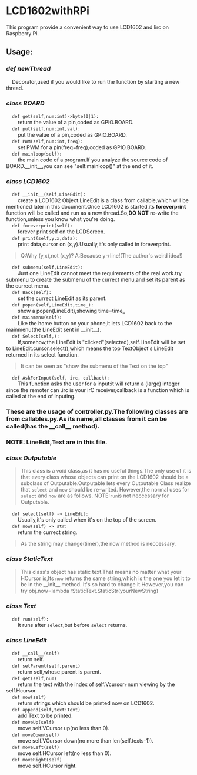 # LCD1602withRPi
 This program provide a convenient way to use LCD1602 and lirc on Raspberry Pi.
## Usage:
### ___def newThread___
&nbsp;&nbsp;&nbsp;&nbsp;Decorator,used if you would like to run the function by starting a new thread.
### ___class BOARD___  
&nbsp;&nbsp;&nbsp;&nbsp;`def get(self,num:int)->byte(0|1):`  
&nbsp;&nbsp;&nbsp;&nbsp;&nbsp;&nbsp;&nbsp;&nbsp;return the value of a pin,coded as GPIO.BOARD.  
&nbsp;&nbsp;&nbsp;&nbsp;`def put(self,num:int,val):`    
&nbsp;&nbsp;&nbsp;&nbsp;&nbsp;&nbsp;&nbsp;&nbsp;put the value of a pin,coded as GPIO.BOARD.  
&nbsp;&nbsp;&nbsp;&nbsp;`def PWM(self,num:int,freq):`    
&nbsp;&nbsp;&nbsp;&nbsp;&nbsp;&nbsp;&nbsp;&nbsp;set PWM for a pin(freq=freq),coded as GPIO.BOARD.  
&nbsp;&nbsp;&nbsp;&nbsp;`def mainloop(self):`    
&nbsp;&nbsp;&nbsp;&nbsp;&nbsp;&nbsp;&nbsp;&nbsp;the main code of a program.If you analyze the source code of BOARD.\_\_init\_\_,you can see "self.mainloop()" at the end of it.  
  
  
### ___class LCD1602___
&nbsp;&nbsp;&nbsp;&nbsp;`def __init__(self,LineEdit):`    
&nbsp;&nbsp;&nbsp;&nbsp;&nbsp;&nbsp;&nbsp;&nbsp;create a LCD1602 Object.LineEdit is a class from callable,which will be mentioned later in this document.Once LCD1602 is started,its __foreverprint__ function will be called and run as a new thread.So,__DO NOT__ re-write the function,unless you know what you're doing.  
&nbsp;&nbsp;&nbsp;&nbsp;`def foreverprint(self):`    
&nbsp;&nbsp;&nbsp;&nbsp;&nbsp;&nbsp;&nbsp;&nbsp;forever print self on the LCDScreen.  
&nbsp;&nbsp;&nbsp;&nbsp;`def print(self,y,x,data):`    
&nbsp;&nbsp;&nbsp;&nbsp;&nbsp;&nbsp;&nbsp;&nbsp;print data,cursor on (x,y).Usually,it's only called in foreverprint.  

> Q:Why (y,x),not (x,y)? A:Because y->line!(The author's weird idea!)   

&nbsp;&nbsp;&nbsp;&nbsp;`def submenu(self,LineEdit):`    
&nbsp;&nbsp;&nbsp;&nbsp;&nbsp;&nbsp;&nbsp;&nbsp;Just one LineEdit cannot meet the requirements of the real work.try submenu to create the submenu of the currect menu,and set its parent as the currect menu.    
&nbsp;&nbsp;&nbsp;&nbsp;`def Back(self):`    
&nbsp;&nbsp;&nbsp;&nbsp;&nbsp;&nbsp;&nbsp;&nbsp;set the currect LineEdit as its parent.  
&nbsp;&nbsp;&nbsp;&nbsp;`def popen(self,LineEdit,time_):`    
&nbsp;&nbsp;&nbsp;&nbsp;&nbsp;&nbsp;&nbsp;&nbsp;show a popen(LineEdit),showing time=time_  
&nbsp;&nbsp;&nbsp;&nbsp;`def mainmenu(self):`    
&nbsp;&nbsp;&nbsp;&nbsp;&nbsp;&nbsp;&nbsp;&nbsp;Like the home button on your phone,it lets LCD1602 back to the mainmenu(the LineEdit sent in \_\_init\_\_).  
&nbsp;&nbsp;&nbsp;&nbsp;`def Select(self,):`    
&nbsp;&nbsp;&nbsp;&nbsp;&nbsp;&nbsp;&nbsp;&nbsp;If,somehow,the LineEdit is "clicked"(selected),self.LineEdit will be set to LineEdit.cursor.select(),which means the top TextObject's LineEdit returned in its select function.  

> It can be seen as "show the submenu of the Text on the top"     

&nbsp;&nbsp;&nbsp;&nbsp;`def AskForInput(self, irc, callback):`    
&nbsp;&nbsp;&nbsp;&nbsp;&nbsp;&nbsp;&nbsp;&nbsp;This function asks the user for a input:it will return a (large) integer since the remoter can .irc is your irC receiver,callback is a function which is called at the end of inputing.  
### These are the usage of controller.py.The following classes are from callables.py.As its name,all classes from it can be called(has the \_\_call\_\_ method).
### NOTE: LineEdit,Text are in this file.

### ___class Outputable___
> This class is a void class,as it has no useful things.The only use of it is that every class whose objects can print on the LCD1602 should be a subclass of Outputable.Outputable lets every Outputable Class realize that `select` and `now` should be re-writed.
> However,the normal uses for `select` and `now` are as follows.
> NOTE:`run`is not neccessary for Outputable.

&nbsp;&nbsp;&nbsp;&nbsp;`def select(self) -> LineEdit:`    
&nbsp;&nbsp;&nbsp;&nbsp;&nbsp;&nbsp;&nbsp;&nbsp;Usually,it's only called when it's on the top of the screen.  
&nbsp;&nbsp;&nbsp;&nbsp;`def now(self) -> str:`    
&nbsp;&nbsp;&nbsp;&nbsp;&nbsp;&nbsp;&nbsp;&nbsp;return the currect string.
> As the string may change(timer),the now method is neccessary.
### ___class StaticText___
> This class's object has static text.That means no matter what your HCursor is,Its `now` returns the same string,which is the one you let it to be in the \_\_init\_\_ method.
> It's so hard to change it.However,you can try obj.now=lambda :StaticText.StaticStr(yourNewString)

### ___class Text___
&nbsp;&nbsp;&nbsp;&nbsp;`def run(self):`    
&nbsp;&nbsp;&nbsp;&nbsp;&nbsp;&nbsp;&nbsp;&nbsp;It runs after `select`,but before `select` returns.

### ___class LineEdit___
&nbsp;&nbsp;&nbsp;&nbsp;`def __call__(self)`  
&nbsp;&nbsp;&nbsp;&nbsp;&nbsp;&nbsp;&nbsp;&nbsp;return self.  
&nbsp;&nbsp;&nbsp;&nbsp;`def setParent(self,parent)`  
&nbsp;&nbsp;&nbsp;&nbsp;&nbsp;&nbsp;&nbsp;&nbsp;return self,whose parent is parent.  
&nbsp;&nbsp;&nbsp;&nbsp;`def get(self,num)`  
&nbsp;&nbsp;&nbsp;&nbsp;&nbsp;&nbsp;&nbsp;&nbsp;return the text with the index of self.Vcursor+num viewing by the self.Hcursor  
&nbsp;&nbsp;&nbsp;&nbsp;`def now(self)`  
&nbsp;&nbsp;&nbsp;&nbsp;&nbsp;&nbsp;&nbsp;&nbsp;return strings which should be printed now on LCD1602.    
&nbsp;&nbsp;&nbsp;&nbsp;`def append(self,text:Text)`  
&nbsp;&nbsp;&nbsp;&nbsp;&nbsp;&nbsp;&nbsp;&nbsp;add Text to be printed.   
&nbsp;&nbsp;&nbsp;&nbsp;`def moveUp(self)`  
&nbsp;&nbsp;&nbsp;&nbsp;&nbsp;&nbsp;&nbsp;&nbsp;move self.VCursor up(no less than 0).   
&nbsp;&nbsp;&nbsp;&nbsp;`def moveDown(self)`  
&nbsp;&nbsp;&nbsp;&nbsp;&nbsp;&nbsp;&nbsp;&nbsp;move self.VCursor down(no more than len(self.texts-1)).   
&nbsp;&nbsp;&nbsp;&nbsp;`def moveLeft(self)`  
&nbsp;&nbsp;&nbsp;&nbsp;&nbsp;&nbsp;&nbsp;&nbsp;move self.HCursor left(no less than 0).   
&nbsp;&nbsp;&nbsp;&nbsp;`def moveRight(self)`  
&nbsp;&nbsp;&nbsp;&nbsp;&nbsp;&nbsp;&nbsp;&nbsp;move self.HCursor right.   

